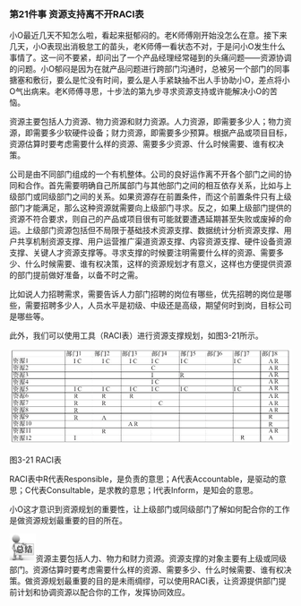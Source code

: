 ### 第21件事 资源支持离不开RACI表

小O最近几天不知怎么啦，看起来挺郁闷的。老K师傅刚开始没怎么在意。接下来几天，小O表现出消极怠工的苗头，老K师傅一看状态不对，于是问小O发生什么事情了。这一问不要紧，却问出了一个产品经理经常碰到的头痛问题——资源协调的问题。小O郁闷是因为在就产品问题进行跨部门沟通时，总被另一个部门的同事搪塞和敷衍，要么是忙没有时间，要么是人手紧缺抽不出人手协助小O，差点将小O气出病来。老K师傅寻思，十步法的第九步寻求资源支持或许能解决小O的苦恼。

资源主要包括人力资源、物力资源和财力资源。人力资源，即需要多少人；物力资源，即需要多少软硬件设备；财力资源，即需要多少预算。根据产品或项目目标，资源估算时要考虑需要什么样的资源、需要多少资源、什么时候需要、谁有权决策。

公司是由不同部门组成的一个有机整体。公司的良好运作离不开各个部门之间的协同和合作。首先需要明确自己所属部门与其他部门之间的相互依存关系，比如与上级部门或同级部门之间的关系。如果资源存在前置条件，而这个前置条件只有上级部门才能满足，那么这种资源就需要向上级部门寻求。反之，如果上级部门提供的资源不符合要求，则自己的产品或项目很有可能就要遭遇延期甚至失败或废掉的命运。上级部门资源包括但不局限于基础技术资源支撑、数据统计分析资源支撑、用户共享机制资源支撑、用户运营推广渠道资源支撑、内容资源支撑、硬件设备资源支撑、关键人才资源支撑等。寻求支撑的时候要注明需要什么样的资源、需要多少、什么时候需要、谁有权决策，这样的资源规划才有意义，这样也方便提供资源的部门提前做好准备，以备不时之需。

比如说人力招聘需求，需要告诉人力部门招聘的岗位有哪些，优先招聘的岗位是哪些，需要招聘多少人，人员水平是初级、中级还是高级，期望何时到岗，目标公司是哪些等。

此外，我们可以使用工具（RACI表）进行资源支撑规划，如图3-21所示。

![](images/image01594_jpeg)

图3-21 RACI表

RACI表中R代表Responsible，是负责的意思；A代表Accountable，是驱动的意思；C代表Consultable，是求教的意思；I代表Inform，是知会的意思。

小O这才意识到资源规划的重要性，让上级部门或同级部门了解如何配合你的工作是做资源规划最重要的目的所在。

![](images/image01595_jpeg)资源主要包括人力、物力和财力资源。资源支撑的对象主要有上级或同级部门。资源估算时要考虑需要什么样的资源、需要多少、什么时候需要、谁有权决策。做资源规划最重要的目的是未雨绸缪，可以使用RACI表，让资源提供部门提前计划和协调资源以配合你的工作，发挥协同效应。
